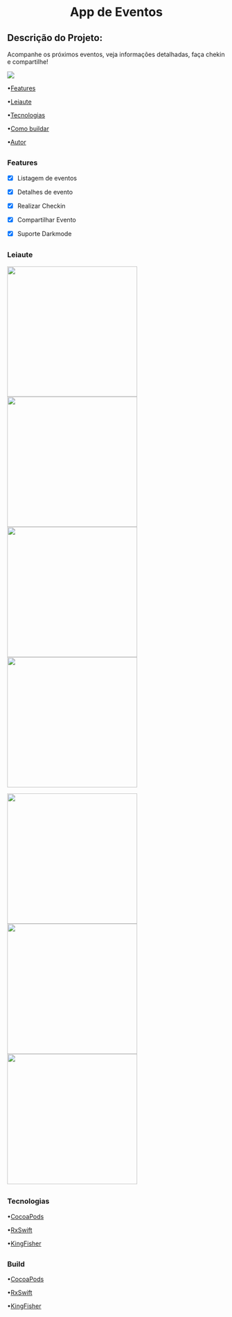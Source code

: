 <h1 align="center"> App de Eventos </h1>

## Descrição do Projeto:

<p align="left"> Acompanhe os próximos eventos, veja informações detalhadas, faça chekin e compartilhe!</p>

<img src="https://img.shields.io/badge/ios-13.0-blue"/>

<p align="left">
 •<a href="#features">Features</a> 
 </p>
 •<a href="#leiaute">Leiaute</a>  
  </p>
 •<a href="#tecnologias">Tecnologias</a> 
  </p>
 •<a href="#build">Como buildar</a> 
  </p>
 •<a href="#autor">Autor</a>
</p>

##
### Features

- [x] Listagem de eventos
- [x] Detalhes de evento
- [x] Realizar Checkin
- [x] Compartilhar Evento
- [x] Suporte Darkmode


##
### Leiaute


<p float="center">
 <img src="/AppImages/splash.png"/ width="300">
<img src="/AppImages/dark1.png"/ width="300">
<img src="/AppImages/dark2.png"/ width="300">
<img src="/AppImages/dark3.png"/ width="300">
</p>

<p float="center">
<img src="/AppImages/homePrint.png"/ width="300">
<img src="/AppImages/details4.png"/ width="300">
 <img src="/AppImages/detailsShare.png"/ width="300">
</p>


##
### Tecnologias


<p align="left">
 •<a href="https://cocoapods.org">CocoaPods</a> 
 </p>
 •<a href="https://github.com/ReactiveX/RxSwift">RxSwift</a>  
  </p>
 •<a href="https://github.com/onevcat/Kingfisher">KingFisher</a> 
  </p>
</p>

##
### Build

<p align="left">
 •<a href="https://cocoapods.org">CocoaPods</a> 
 </p>
 •<a href="https://github.com/ReactiveX/RxSwift">RxSwift</a>  
  </p>
 •<a href="https://github.com/onevcat/Kingfisher">KingFisher</a> 
  </p>
</p>
